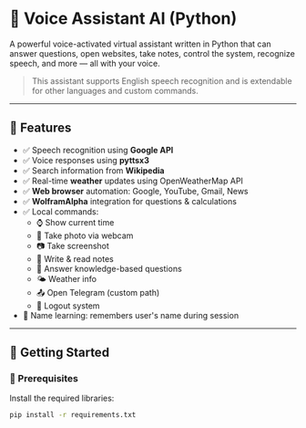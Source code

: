 # 🧠 Voice Assistant AI (Python)

A powerful voice-activated virtual assistant written in Python that can answer questions, open websites, take notes, control the system, recognize speech, and more — all with your voice.

> This assistant supports English speech recognition and is extendable for other languages and custom commands.

---

## 🎯 Features

- ✅ Speech recognition using **Google API**
- ✅ Voice responses using **pyttsx3**
- ✅ Search information from **Wikipedia**
- ✅ Real-time **weather** updates using OpenWeatherMap API
- ✅ **Web browser** automation: Google, YouTube, Gmail, News
- ✅ **WolframAlpha** integration for questions & calculations
- ✅ Local commands:
  - ⌚ Show current time
  - 📸 Take photo via webcam
  - 📷 Take screenshot
  - 📝 Write & read notes
  - 🧠 Answer knowledge-based questions
  - 🌤 Weather info
  - 📤 Open Telegram (custom path)
  - 🔐 Logout system
- 🧠 Name learning: remembers user's name during session

---

## 🚀 Getting Started

### 🔧 Prerequisites

Install the required libraries:

```bash
pip install -r requirements.txt
